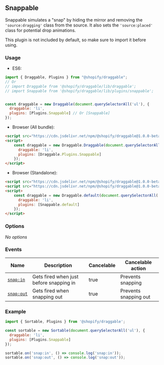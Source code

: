 ## Snappable

Snappable simulates a "snap" by hiding the mirror and removing the `'source:dragging'` class from the source.
It also sets the `'source:placed'` class for potential drop animations.

This plugin is not included by default, so make sure to import it before using.

### Usage

- ES6:
```js
import { Draggable, Plugins } from "@shopify/draggable";
// Or
// import Draggable from '@shopify/draggable/lib/draggable';
// import Snappable from '@shopify/draggable/lib/plugins/snappable';


const draggable = new Draggable(document.querySelectorAll('ul'), {
  draggable: 'li',
  plugins: [Plugins.Snappable] // Or [Snappable]
});
```

- Browser (All bundle):
```html
<script src="https://cdn.jsdelivr.net/npm/@shopify/draggable@1.0.0-beta.11/lib/draggable.bundle.js"></script>
<script>
    const draggable = new Draggable.Draggable(document.querySelectorAll('ul'), {
      draggable: 'li',
      plugins: [Draggable.Plugins.Snappable]
    });
</script>
```

- Browser (Standalone):
```html
<script src="https://cdn.jsdelivr.net/npm/@shopify/draggable@1.0.0-beta.11/lib/draggable.js"></script>
<script src="https://cdn.jsdelivr.net/npm/@shopify/draggable@1.0.0-beta.11/lib/plugins/snappable.js"></script>
<script>
    const draggable = new Draggable.default(document.querySelectorAll('ul'), {
      draggable: 'li',
      plugins: [Snappable.default]
    });
</script>
```

### Options

_No options_

### Events

| Name                  | Description                             | Cancelable | Cancelable action     |
| --------------------- | --------------------------------------- | ---------- | --------------------- |
| [`snap:in`][snapin]   | Gets fired when just before snapping in | true       | Prevents snapping     |
| [`snap:out`][snapout] | Gets fired when snapping out            | true       | Prevents snapping out |

[snapin]: SnappableEvent#snapinevent
[snapout]: SnappableEvent#snapoutevent

### Example

```js
import { Sortable, Plugins } from '@shopify/draggable';

const sortable = new Sortable(document.querySelectorAll('ul'), {
  draggable: 'li',
  plugins: [Plugins.Snappable]
});

sortable.on('snap:in', () => console.log('snap:in'));
sortable.on('snap:out', () => console.log('snap:out'));
```
